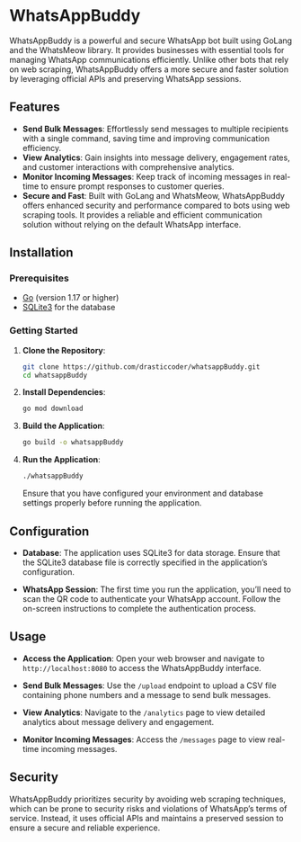 
# WhatsAppBuddy

WhatsAppBuddy is a powerful and secure WhatsApp bot built using GoLang and the WhatsMeow library. It provides businesses with essential tools for managing WhatsApp communications efficiently. Unlike other bots that rely on web scraping, WhatsAppBuddy offers a more secure and faster solution by leveraging official APIs and preserving WhatsApp sessions.

## Features

- **Send Bulk Messages**: Effortlessly send messages to multiple recipients with a single command, saving time and improving communication efficiency.
- **View Analytics**: Gain insights into message delivery, engagement rates, and customer interactions with comprehensive analytics.
- **Monitor Incoming Messages**: Keep track of incoming messages in real-time to ensure prompt responses to customer queries.
- **Secure and Fast**: Built with GoLang and WhatsMeow, WhatsAppBuddy offers enhanced security and performance compared to bots using web scraping tools. It provides a reliable and efficient communication solution without relying on the default WhatsApp interface.

## Installation

### Prerequisites

- [Go](https://golang.org/doc/install) (version 1.17 or higher)
- [SQLite3](https://www.sqlite.org/download.html) for the database

### Getting Started

1. **Clone the Repository**:
   ```sh
   git clone https://github.com/drasticcoder/whatsappBuddy.git
   cd whatsappBuddy
   ```

2. **Install Dependencies**:
   ```sh
   go mod download
   ```

3. **Build the Application**:
   ```sh
   go build -o whatsappBuddy
   ```

4. **Run the Application**:
   ```sh
   ./whatsappBuddy
   ```

   Ensure that you have configured your environment and database settings properly before running the application.

## Configuration

- **Database**: The application uses SQLite3 for data storage. Ensure that the SQLite3 database file is correctly specified in the application’s configuration.

- **WhatsApp Session**: The first time you run the application, you’ll need to scan the QR code to authenticate your WhatsApp account. Follow the on-screen instructions to complete the authentication process.

## Usage

- **Access the Application**: Open your web browser and navigate to `http://localhost:8080` to access the WhatsAppBuddy interface.
  
- **Send Bulk Messages**: Use the `/upload` endpoint to upload a CSV file containing phone numbers and a message to send bulk messages.

- **View Analytics**: Navigate to the `/analytics` page to view detailed analytics about message delivery and engagement.

- **Monitor Incoming Messages**: Access the `/messages` page to view real-time incoming messages.

## Security

WhatsAppBuddy prioritizes security by avoiding web scraping techniques, which can be prone to security risks and violations of WhatsApp’s terms of service. Instead, it uses official APIs and maintains a preserved session to ensure a secure and reliable experience.

